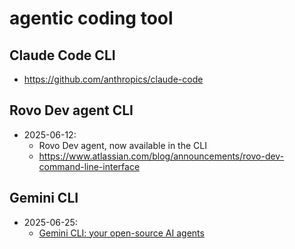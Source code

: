 # agentic coding tool

## Claude Code CLI

- https://github.com/anthropics/claude-code

## Rovo Dev agent CLI

- 2025-06-12:
  - Rovo Dev agent, now available in the CLI
  - https://www.atlassian.com/blog/announcements/rovo-dev-command-line-interface

## Gemini CLI

- 2025-06-25:
  - [Gemini CLI: your open-source AI agents](https://blog.google/technology/developers/introducing-gemini-cli-open-source-ai-agent/)